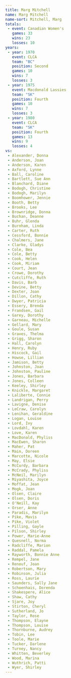 ```yaml
---
title: Marg Mitchell
name: Marg Mitchell
name-sort: Mitchell, Marg
totals:
 - event: Canadian Women's
   games: 33
   wins: 23
   losses: 10
years:
 - year: 1970
   event: CLCA
   team: "BC"
   position: Second
   games: 10
   wins: 7
   losses: 3
 - year: 1975
   event: Macdonald Lassies
   team: "SK"
   position: Fourth
   games: 10
   wins: 7
   losses: 3
 - year: 1980
   event: CLCA
   team: "SK"
   position: Fourth
   games: 13
   wins: 9
   losses: 4
vs:
 - Alexander, Donna
 - Anderson, Joan
 - Anderson, Karen
 - Axford, Lynne
 - Ball, Caroline
 - Bartlett, Sue Ann
 - Blanchard, Diane
 - Bodogh, Christine
 - Bodogh, Marilyn
 - Boomhower, Jennie
 - Booth, Betty
 - Brooks, Lee
 - Brownridge, Donna
 - Buchan, Deanne
 - Buhr, Glenda
 - Burnham, Linda
 - Carter, Ruth
 - Cessford, Bonnie
 - Chalmers, Jane
 - Clarke, Gladys
 - Cole, Bea
 - Cole, Betty
 - Cook, Helen
 - Cook, Miriam
 - Court, Jean
 - Crowe, Dorothy
 - Cutcliffe, Ruth
 - Davis, Barb
 - Devine, Betty
 - Dexter, Joan
 - Dillon, Cathy
 - Dwyer, Patricia
 - Essery, Brenda
 - Frandsen, Gail
 - Garey, Dorothy
 - Garneau, Michelle
 - Gellard, Mary
 - Goule, Susan
 - Graves, Thelma
 - Grigg, Sharon
 - Hall, Carolyn
 - Henry, Ruby
 - Hiscock, Gail
 - Howse, Lillian
 - Jamison, Betty
 - Johnston, Joan
 - Johnston, Pauline
 - Jones, Barbara
 - Jones, Colleen
 - Keeley, Shirley
 - Knickle, Margaret
 - Laliberte, Connie
 - Landrigan, Perry
 - Lavigne, Denise
 - LeCraw, Carolyn
 - Lenihan, Geraldine
 - Logan, Louise
 - Lord, Ivy
 - Lovdahl, Karen
 - Love, Karen
 - MacDonald, Phyliss
 - MacEwen, Sharon
 - Maher, Pat
 - Main, Doreen
 - Marcotte, Nicole
 - May, Elsie
 - McCurdy, Barbara
 - McCrady, Phyliss
 - McNeil, Marilyn
 - Miyashita, Joyce
 - Moffat, Jean
 - Mogk, Joan
 - Olsen, Claire
 - Olsen, Doris
 - O'Neill, Kay
 - Orser, Anne
 - Paradis, Marilyn
 - Pike, Mavis
 - Pike, Violet
 - Pilling, Gayle
 - Pilson, Shirley
 - Power, Marie-Anne
 - Quesnell, Norma
 - Radcliffe, Marion
 - Raddal, Pamela
 - Rayworth, Bonnie Anne
 - Rempel, Jane
 - Renouf, Joan
 - Robertson, Mary
 - Robinson, Julia
 - Ross, Laurie
 - Saunders, Sally Jane
 - Schoenhais, Dorenda
 - Shakespere, Alice
 - Shaw, Cathy
 - Sjare, Joy
 - Stirton, Cheryl
 - Sutherland, Jo
 - Taylor, Rose
 - Thompson, Elayne
 - Thompson, Louise
 - Thornburne, Audrey
 - Tobin, Lee
 - Toole, Marie
 - Tucker, Darlene
 - Turney, Nancy
 - Whitten, Beverley
 - Wood, Marina
 - Wuthrich, Patti
 - Wyer, Shirley
---
```

